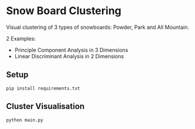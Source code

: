 # Snow Board Clustering

Visual clustering of 3 types of snowboards: Powder, Park and All Mountain.

2 Examples:

- Principle Component Analysis in 3 Dimensions
- Linear Discriminant Analysis in 2 Dimensions

## Setup

```
pip install requirements.txt
```

## Cluster Visualisation

```
python main.py
```
